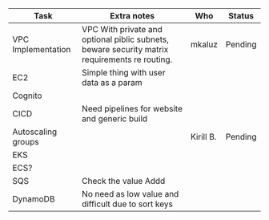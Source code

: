 | Task | Extra notes | Who | Status |
|---|---|---|---|
|VPC Implementation|VPC With private and optional piblic subnets, beware security matrix requirements re routing.|mkaluz|Pending|
|EC2|Simple thing with user data as a param|||
|Cognito||||
|CICD|Need pipelines for website and generic build|||
|Autoscaling groups||Kirill B.|Pending|
|EKS|||
|ECS?||||
|SQS|Check the value Addd|||
|DynamoDB|No need as low value and difficult due to sort keys|||
